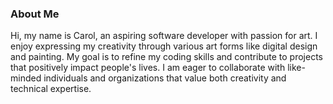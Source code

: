 ### About Me

Hi, my name is Carol, an aspiring software developer with passion for art. I enjoy expressing my creativity through various art forms like digital design and painting. My goal is to refine my coding skills and contribute to projects that positively impact people's lives. I am eager to collaborate with like-minded individuals and organizations that value both creativity and technical expertise.

<!--
**cpizanadevv/cpizanadevv** is a ✨ _special_ ✨ repository because its `README.md` (this file) appears on your GitHub profile.

Here are some ideas to get you started:

- 🔭 I’m currently working on ...
- 🌱 I’m currently learning ...
- 👯 I’m looking to collaborate on ...
- 🤔 I’m looking for help with ...
- 💬 Ask me about ...
- 📫 How to reach me: ...
- 😄 Pronouns: ...
- ⚡ Fun fact: ...
-->
